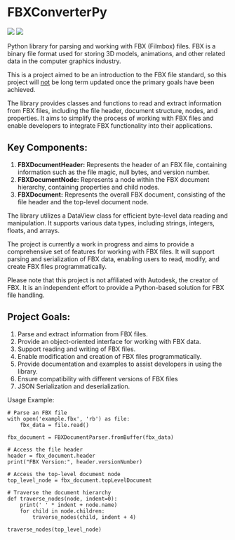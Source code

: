 # FBXConverterPy

![](https://img.shields.io/badge/Python-14354C?style=for-the-badge&logo=python&logoColor=white)
![](https://img.shields.io/badge/current_state-in_progress-yellow)

Python library for parsing and working with FBX (Filmbox) files. FBX is a binary file format used for storing 3D models, animations, and other related data in the computer graphics industry.

This is a project aimed to be an introduction to the FBX file standard, so this project will <u>not</u> be long term updated once the primary goals have been achieved. 

The library provides classes and functions to read and extract information from FBX files, including the file header, document structure, nodes, and properties. It aims to simplify the process of working with FBX files and enable developers to integrate FBX functionality into their applications.

## Key Components:
<ol type="1">
    <li><b>FBXDocumentHeader:</b> Represents the header of an FBX file, containing information such as the file magic, null bytes, and version number.</li>
    <li><b>FBXDocumentNode:</b> Represents a node within the FBX document hierarchy, containing properties and child nodes.</li>
    <li><b>FBXDocument:</b> Represents the overall FBX document, consisting of the file header and the top-level document node.</li>
</ol>

The library utilizes a DataView class for efficient byte-level data reading and manipulation. It supports various data types, including strings, integers, floats, and arrays.

The project is currently a work in progress and aims to provide a comprehensive set of features for working with FBX files. It will support parsing and serialization of FBX data, enabling users to read, modify, and create FBX files programmatically.

Please note that this project is not affiliated with Autodesk, the creator of FBX. It is an independent effort to provide a Python-based solution for FBX file handling.

## Project Goals:
<ol type="1">
    <li>Parse and extract information from FBX files.</li>
    <li>Provide an object-oriented interface for working with FBX data.</li>
    <li>Support reading and writing of FBX files.</li>
    <li>Enable modification and creation of FBX files programmatically.</li>
    <li>Provide documentation and examples to assist developers in using the library.</li>
    <li>Ensure compatibility with different versions of FBX files</li>
    <li>JSON Serialization and deserialization.</li>
</ol>

Usage Example:
```
# Parse an FBX file
with open('example.fbx', 'rb') as file:
    fbx_data = file.read()

fbx_document = FBXDocumentParser.fromBuffer(fbx_data)

# Access the file header
header = fbx_document.header
print("FBX Version:", header.versionNumber)

# Access the top-level document node
top_level_node = fbx_document.topLevelDocument

# Traverse the document hierarchy
def traverse_nodes(node, indent=0):
    print(' ' * indent + node.name)
    for child in node.children:
        traverse_nodes(child, indent + 4)

traverse_nodes(top_level_node)
```
